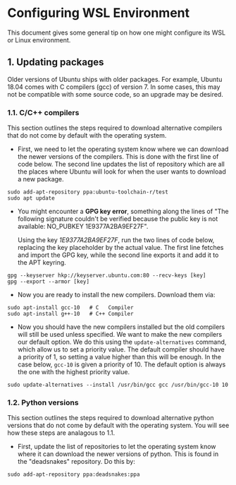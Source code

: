 # Configuring WSL Environment
This document gives some general tip on how one might configure its WSL or Linux
environment.

## 1. Updating packages
Older versions of Ubuntu ships with older packages. For example, Ubuntu 18.04
comes with C compilers (gcc) of version 7. In some cases, this may not be
compatible with some source code, so an upgrade may be desired.

### 1.1. C/C++ compilers
This section outlines the steps required to download alternative compilers that
do not come by default with the operating system.

* First, we need to let the operating system know where we can download the
newer versions of the compilers. This is done with the first line of code below.
The second line updates the list of repository which are all the places where
Ubuntu will look for when the user wants to download a new package.
```
sudo add-apt-repository ppa:ubuntu-toolchain-r/test
sudo apt update
```
* You might encounter a **GPG key error**, something along the lines of "The
following signature couldn't be verified because the public key is not
available: NO_PUBKEY 1E9377A2BA9EF27F".

    Using the key *1E9377A2BA9EF27F*, run the two lines of code below, 
    replacing the key placeholder by the actual value. The first line fetches
    and import the GPG key, while the second line exports it and add it to the
    APT keyring.
```
gpg --keyserver hkp://keyserver.ubuntu.com:80 --recv-keys [key]
gpg --export --armor [key] 
```
* Now you are ready to install the new compilers. Download them via:
```
sudo apt-install gcc-10   # C   Compiler
sudo apt-install g++-10   # C++ Compiler
```

* Now you should have the new compilers installed but the old compilers will
still be used unless specified. We want to make the new compilers our default
option. We do this using the `update-alternatives` command, which allow us
to set a priority value. The default compiler should have a priority of 1, so
setting a value higher than this will be enough. In the case below, `gcc-10` is
given a priority of 10. The default option is always the one with the highest 
priority value.
```
sudo update-alternatives --install /usr/bin/gcc gcc /usr/bin/gcc-10 10
```

### 1.2. Python versions
This section outlines the steps required to download alternative python versions
that do not come by default with the operating system. You will see how these
steps are analagous to 1.1.

* First, update the list of repositories to let the operating system know where
it can download the newer versions of python. This is found in the "deadsnakes"
repository. Do this by:
```
sudo add-apt-repository ppa:deadsnakes:ppa
```

